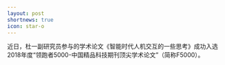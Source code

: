 ```yaml
---
layout: post
shortnews: true
icon: star-o
---
```


近日，杜一副研究员参与的学术论文《智能时代人机交互的一些思考》成功入选2018年度“领跑者5000-中国精品科技期刊顶尖学术论文”（简称F5000）。